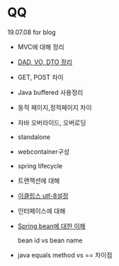 # QQ



19.07.08 for blog

- MVC에 대해 정리
- [DAD, VO, DTO 정리](https://lazymankook.tistory.com/30?category=724439)
- GET, POST 차이
- Java buffered 사용정리
- 동적 페이지,정적페이지 차이 
- 자바 오버라이드, 오버로딩
- standalone
- webcontainer구성
- spring lifecycle
- 트랜잭션에 대해
- [이클립스 utf-8설정]([https://gangzzang.tistory.com/entry/%EC%9D%B4%ED%81%B4%EB%A6%BD%EC%8A%A4-%EA%B0%9C%EB%B0%9C%ED%99%98%EA%B2%BD-UTF8-%EC%9D%B8%EC%BD%94%EB%94%A9-%EC%84%A4%EC%A0%95](https://gangzzang.tistory.com/entry/이클립스-개발환경-UTF8-인코딩-설정))

- 인터페이스에 대해

- [Spring bean에 대한 이해](https://gmlwjd9405.github.io/2018/11/10/spring-beans.html)

  bean id vs bean name

- java equals method vs == 차이점